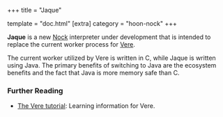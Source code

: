 +++
title = "Jaque"

template = "doc.html"
[extra]
category = "hoon-nock"
+++

**Jaque** is a new [Nock](../nock) interpreter under development that is intended to replace the current worker process for [Vere](../vere).

The current worker utilized by Vere is written in C, while Jaque is written using Java. The primary benefits of switching to Java are the ecosystem benefits and the fact that Java is more memory safe than C.

### Further Reading

- [The Vere tutorial](@/docs/vere/_index.md): Learning information for Vere.
